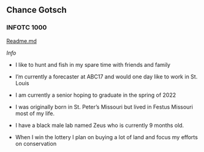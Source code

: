 
   
## Chance Gotsch 

### INFOTC 1000

[Readme.md](<https://github.com/Chance2107/MidtermProject/blob/master/README.md>)

*Info*
 
* I like to hunt and fish in my spare time with friends and family 



* I’m currently a forecaster at ABC17 and would one day like to work in St. Louis 

* I am currently a senior hoping to graduate in the spring of 2022 

* I was originally born in St. Peter’s Missouri but lived in Festus Missouri most of my life. 

* I have a black male lab named Zeus who is currently 9 months old. 

* When I win the lottery I plan on buying a lot of land and focus my efforts on conservation